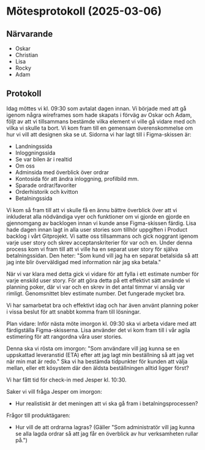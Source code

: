 # Mötesprotokoll (2025-03-06)

## Närvarande

- Oskar
- Christian
- Lisa
- Rocky
- Adam

## Protokoll
Idag möttes vi kl. 09:30 som avtalat dagen innan. Vi började med att gå igenom några wireframes som hade skapats i förväg av Oskar och Adam, följt av att vi tillsammans bestämde vilka element vi ville gå vidare med och vilka vi skulle ta bort. Vi kom fram till en gemensam överenskommelse om hur vi vill att designen ska se ut.
Sidorna vi har lagt till i Figma-skissen är:
- Landningssida
- Inloggningssida
- Se var bilen är i realtid
- Om oss
- Adminsida med överblick över ordrar
- Kontosida för att ändra inloggning, profilbild mm.
- Sparade ordrar/favoriter
- Orderhistorik och kvitton
- Betalningssida

Vi kom så fram till att vi skulle få en ännu bättre överblick över att vi inkluderat alla nödvändiga vyer och funktioner om vi gjorde en gjorde en gjennomgang av backlogen innan vi kunde anse Figma-skissen färdig. Lisa hade dagen innan lagt in alla user stories som tillhör uppgiften i Product backlog i vårt Gitprojekt. Vi satte oss tillsammans och gick noggrant igenom varje user story och skrev acceptanskriterier för var och en.
Under denna process kom vi fram till att vi ville ha en separat user story för själva betalningssidan. Den heter: "Som kund vill jag ha en separat betalsida så att jag inte blir överväldigad med information när jag ska betala."

När vi var klara med detta gick vi vidare för att fylla i ett estimate number för varje enskild user story. För att göra detta på ett effektivt sätt använde vi planning poker, där vi var och en skrev in det antal timmar vi ansåg var rimligt. Genomsnittet blev estimate number. Det fungerade mycket bra.

Vi har samarbetat bra och effektivt idag och har även använt planning poker i vissa beslut för att snabbt komma fram till lösningar. 

Plan vidare:
Inför nästa möte imorgon kl. 09:30 ska vi arbeta vidare med att färdigställa Figma-skisserna. Lisa använder det vi kom fram till i vår agila estimering för att rangordna våra user stories.

Denna ska vi rösta om imorgon: "Som användare vill jag kunna se en uppskattad leveranstid (ETA) efter att jag lagt min beställning så att jag vet när min mat är redo." Ska vi ha bestämda tidpunkter för kunden att välja mellan, eller ett kösystem där den äldsta beställningen alltid ligger först?

Vi har fått tid för check-in med Jesper kl. 10:30.

Saker vi vill fråga Jesper om imorgon:
- Hur realistiskt är det meningen att vi ska gå fram i betalningsprocessen?

Frågor till produktägaren:
- Hur vill de att ordrarna lagras? (Gäller "Som administratör vill jag kunna se alla lagda ordrar så att jag får en överblick av hur verksamheten rullar på.")

